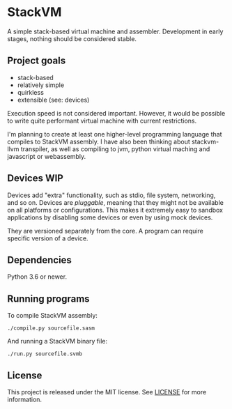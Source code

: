 # StackVM

A simple stack-based virtual machine and assembler. Development in early stages, nothing should be considered stable.

## Project goals

* stack-based
* relatively simple
* quirkless
* extensible (see: devices)

Execution speed is not considered important. However, it would be possible to write quite performant virtual machine with current restrictions.

I'm planning to create at least one higher-level programming language that compiles to StackVM assembly. I have also been thinking about stackvm-llvm transpiler, as well as compiling to jvm, python virtual maching and javascript or webassembly.

## Devices WIP

Devices add "extra" functionality, such as stdio, file system, networking, and so on. Devices are *pluggable*, meaning that they might not be available on all platforms or configurations. This makes it extremely easy to sandbox applications by disabling some devices or even by using mock devices.

They are versioned separately from the core. A program can require specific version of a device.

## Dependencies

Python 3.6 or newer.


## Running programs

To compile StackVM assembly:

    ./compile.py sourcefile.sasm

And running a StackVM binary file:

    ./run.py sourcefile.svmb


## License

This project is released under the MIT license. See [LICENSE](/LICENSE) for more information.
